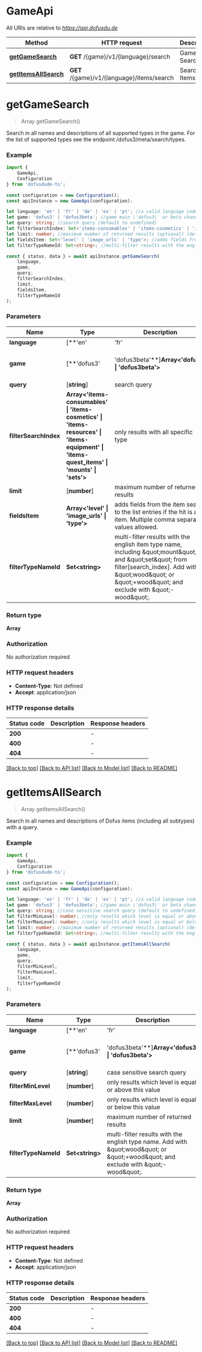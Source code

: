 # GameApi

All URIs are relative to *https://api.dofusdu.de*

|Method | HTTP request | Description|
|------------- | ------------- | -------------|
|[**getGameSearch**](#getgamesearch) | **GET** /{game}/v1/{language}/search | Game Search|
|[**getItemsAllSearch**](#getitemsallsearch) | **GET** /{game}/v1/{language}/items/search | Search All Items|

# **getGameSearch**
> Array<GameSearch> getGameSearch()

Search in all names and descriptions of all supported types in the game. For the list of supported types see the endpoint /dofus3/meta/search/types.

### Example

```typescript
import {
    GameApi,
    Configuration
} from 'dofusdude-ts';

const configuration = new Configuration();
const apiInstance = new GameApi(configuration);

let language: 'en' | 'fr' | 'de' | 'es' | 'pt'; //a valid language code (default to undefined)
let game: 'dofus3' | 'dofus3beta'; //game main \'dofus3\' or beta channel \'dofus3beta\' (default to undefined)
let query: string; //search query (default to undefined)
let filterSearchIndex: Set<'items-consumables' | 'items-cosmetics' | 'items-resources' | 'items-equipment' | 'items-quest_items' | 'mounts' | 'sets'>; //only results with all specific type (optional) (default to undefined)
let limit: number; //maximum number of returned results (optional) (default to 8)
let fieldsItem: Set<'level' | 'image_urls' | 'type'>; //adds fields from the item search to the list entries if the hit is an item. Multiple comma separated values allowed. (optional) (default to undefined)
let filterTypeNameId: Set<string>; //multi-filter results with the english item type name, including \"mount\" and \"set\" from filter[search_index]. Add with \"wood\" or \"+wood\" and exclude with \"-wood\". (optional) (default to undefined)

const { status, data } = await apiInstance.getGameSearch(
    language,
    game,
    query,
    filterSearchIndex,
    limit,
    fieldsItem,
    filterTypeNameId
);
```

### Parameters

|Name | Type | Description  | Notes|
|------------- | ------------- | ------------- | -------------|
| **language** | [**&#39;en&#39; | &#39;fr&#39; | &#39;de&#39; | &#39;es&#39; | &#39;pt&#39;**]**Array<&#39;en&#39; &#124; &#39;fr&#39; &#124; &#39;de&#39; &#124; &#39;es&#39; &#124; &#39;pt&#39;>** | a valid language code | defaults to undefined|
| **game** | [**&#39;dofus3&#39; | &#39;dofus3beta&#39;**]**Array<&#39;dofus3&#39; &#124; &#39;dofus3beta&#39;>** | game main \&#39;dofus3\&#39; or beta channel \&#39;dofus3beta\&#39; | defaults to undefined|
| **query** | [**string**] | search query | defaults to undefined|
| **filterSearchIndex** | **Array<&#39;items-consumables&#39; &#124; &#39;items-cosmetics&#39; &#124; &#39;items-resources&#39; &#124; &#39;items-equipment&#39; &#124; &#39;items-quest_items&#39; &#124; &#39;mounts&#39; &#124; &#39;sets&#39;>** | only results with all specific type | (optional) defaults to undefined|
| **limit** | [**number**] | maximum number of returned results | (optional) defaults to 8|
| **fieldsItem** | **Array<&#39;level&#39; &#124; &#39;image_urls&#39; &#124; &#39;type&#39;>** | adds fields from the item search to the list entries if the hit is an item. Multiple comma separated values allowed. | (optional) defaults to undefined|
| **filterTypeNameId** | **Set&lt;string&gt;** | multi-filter results with the english item type name, including \&quot;mount\&quot; and \&quot;set\&quot; from filter[search_index]. Add with \&quot;wood\&quot; or \&quot;+wood\&quot; and exclude with \&quot;-wood\&quot;. | (optional) defaults to undefined|


### Return type

**Array<GameSearch>**

### Authorization

No authorization required

### HTTP request headers

 - **Content-Type**: Not defined
 - **Accept**: application/json


### HTTP response details
| Status code | Description | Response headers |
|-------------|-------------|------------------|
|**200** |  |  -  |
|**400** |  |  -  |
|**404** |  |  -  |

[[Back to top]](#) [[Back to API list]](../README.md#documentation-for-api-endpoints) [[Back to Model list]](../README.md#documentation-for-models) [[Back to README]](../README.md)

# **getItemsAllSearch**
> Array<ListItemGeneral> getItemsAllSearch()

Search in all names and descriptions of Dofus items (including all subtypes) with a query.

### Example

```typescript
import {
    GameApi,
    Configuration
} from 'dofusdude-ts';

const configuration = new Configuration();
const apiInstance = new GameApi(configuration);

let language: 'en' | 'fr' | 'de' | 'es' | 'pt'; //a valid language code (default to undefined)
let game: 'dofus3' | 'dofus3beta'; //game main \'dofus3\' or beta channel \'dofus3beta\' (default to undefined)
let query: string; //case sensitive search query (default to undefined)
let filterMinLevel: number; //only results which level is equal or above this value (optional) (default to undefined)
let filterMaxLevel: number; //only results which level is equal or below this value (optional) (default to undefined)
let limit: number; //maximum number of returned results (optional) (default to 8)
let filterTypeNameId: Set<string>; //multi-filter results with the english type name. Add with \"wood\" or \"+wood\" and exclude with \"-wood\". (optional) (default to undefined)

const { status, data } = await apiInstance.getItemsAllSearch(
    language,
    game,
    query,
    filterMinLevel,
    filterMaxLevel,
    limit,
    filterTypeNameId
);
```

### Parameters

|Name | Type | Description  | Notes|
|------------- | ------------- | ------------- | -------------|
| **language** | [**&#39;en&#39; | &#39;fr&#39; | &#39;de&#39; | &#39;es&#39; | &#39;pt&#39;**]**Array<&#39;en&#39; &#124; &#39;fr&#39; &#124; &#39;de&#39; &#124; &#39;es&#39; &#124; &#39;pt&#39;>** | a valid language code | defaults to undefined|
| **game** | [**&#39;dofus3&#39; | &#39;dofus3beta&#39;**]**Array<&#39;dofus3&#39; &#124; &#39;dofus3beta&#39;>** | game main \&#39;dofus3\&#39; or beta channel \&#39;dofus3beta\&#39; | defaults to undefined|
| **query** | [**string**] | case sensitive search query | defaults to undefined|
| **filterMinLevel** | [**number**] | only results which level is equal or above this value | (optional) defaults to undefined|
| **filterMaxLevel** | [**number**] | only results which level is equal or below this value | (optional) defaults to undefined|
| **limit** | [**number**] | maximum number of returned results | (optional) defaults to 8|
| **filterTypeNameId** | **Set&lt;string&gt;** | multi-filter results with the english type name. Add with \&quot;wood\&quot; or \&quot;+wood\&quot; and exclude with \&quot;-wood\&quot;. | (optional) defaults to undefined|


### Return type

**Array<ListItemGeneral>**

### Authorization

No authorization required

### HTTP request headers

 - **Content-Type**: Not defined
 - **Accept**: application/json


### HTTP response details
| Status code | Description | Response headers |
|-------------|-------------|------------------|
|**200** |  |  -  |
|**400** |  |  -  |
|**404** |  |  -  |

[[Back to top]](#) [[Back to API list]](../README.md#documentation-for-api-endpoints) [[Back to Model list]](../README.md#documentation-for-models) [[Back to README]](../README.md)

